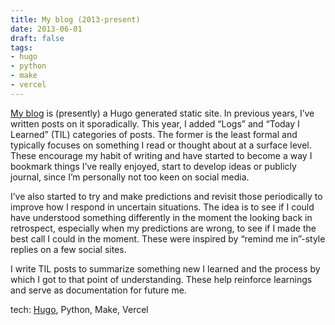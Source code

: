 ```yaml
---
title: My blog (2013-present)
date: 2013-06-01
draft: false
tags:
- hugo
- python
- make
- vercel
---
```


[My blog](https://blog.danielcorin.com) is (presently) a Hugo generated static site.
In previous years, I’ve written posts on it sporadically.
This year, I added “Logs” and “Today I Learned” (TIL) categories of posts.
The former is the least formal and typically focuses on something I read or thought about at a surface level.
These encourage my habit of writing and have started to become a way I bookmark things I’ve really enjoyed, start to develop ideas or publicly journal, since I’m personally not too keen on social media.

I’ve also started to try and make predictions and revisit those periodically to improve how I respond in uncertain situations.
The idea is to see if I could have understood something differently in the moment the looking back in retrospect, especially when my predictions are wrong, to see if I made the best call I could in the moment.
These were inspired by “remind me in”-style replies on a few social sites.

I write TIL posts to summarize something new I learned and the process by which I got to that point of understanding.
These help reinforce learnings and serve as documentation for future me.

tech: [Hugo](https://gohugo.io/), Python, Make, Vercel
